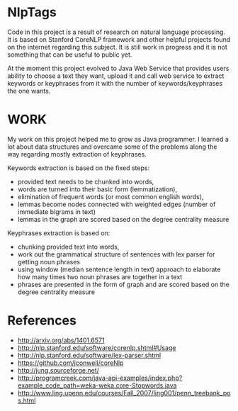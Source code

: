 # NlpTags
Code in this project is a result of research on natural language processing. It is based on Stanford CoreNLP framework and other helpful projects found on the internet regarding this subject.
It is still work in progress and it is not something that can be useful to public yet.

At the moment this project evolved to Java Web Service that provides users ability to choose a text they want, upload it and call web service to extract keywords or keyphrases from it with the number of keywords/keyphrases the one wants.

# WORK
My work on this project helped me to grow as Java programmer. I learned a lot about data structures and overcame some of the problems along the way regarding mostly extraction of keyphrases. 

Keywords extraction is based on the fixed steps:
- provided text needs to be chunked into words, 
- words are turned into their basic form (lemmatization),
- elimination of frequent words (or most common english words),
- lemmas become nodes connected with weighted edges (number of immediate bigrams in text)
- lemmas in the graph are scored based on the degree centrality measure

Keyphrases extraction is based on:
- chunking provided text into words, 
- work out the grammatical structure of sentences with lex parser for getting noun phrases
- using window (median sentence length in text) approach to elaborate how many times two noun phrases are together in a text
- phrases are presented in the form of graph and are scored based on the degree centrality measure

# References
- http://arxiv.org/abs/1401.6571
- http://nlp.stanford.edu/software/corenlp.shtml#Usage
- http://nlp.stanford.edu/software/lex-parser.shtml
- https://github.com/jconwell/coreNlp
- http://jung.sourceforge.net/
- http://programcreek.com/java-api-examples/index.php?example_code_path=weka-weka.core-Stopwords.java
- http://www.ling.upenn.edu/courses/Fall_2007/ling001/penn_treebank_pos.html
